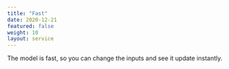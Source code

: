 ```yaml
---
title: "Fast"
date: 2020-12-21
featured: false
weight: 10
layout: service
---
```

The model is fast, so you can change the inputs and see it update instantly.
